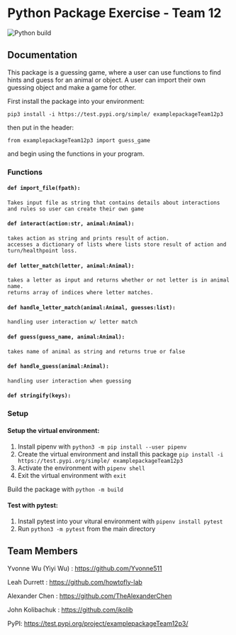 # Python Package Exercise - Team 12

![Python build](https://github.com/software-students-fall2022/python-package-exercise-project-3-team-12/actions/workflows/build.yaml/badge.svg)

## Documentation

This package is a guessing game, where a user can use functions to find hints and guess for an animal or object. 
A user can import their own guessing object and make a game for other.

First install the package into your environment:

`pip3 install -i https://test.pypi.org/simple/ examplepackageTeam12p3`

then put in the header:

`from examplepackageTeam12p3 import guess_game`

and begin using the functions in your program.

### Functions

#### `def import_file(fpath):`
    Takes input file as string that contains details about interactions and rules so user can create their own game

#### `def interact(action:str, animal:Animal):`
    takes action as string and prints result of action.
	accesses a dictionary of lists where lists store result of action and turn/healthpoint loss.

#### `def letter_match(letter, animal:Animal):`
    takes a letter as input and returns whether or not letter is in animal name.
    returns array of indices where letter matches.
    

#### `def handle_letter_match(animal:Animal, guesses:list):`
    
    handling user interaction w/ letter match
    

#### `def guess(guess_name, animal:Animal):`
    
    takes name of animal as string and returns true or false
    

#### `def handle_guess(animal:Animal):`
    
    handling user interaction when guessing
    

#### `def stringify(keys):`

### Setup

#### Setup the virtual environment: 
1. Install pipenv with `python3 -m pip install --user pipenv`
2. Create the virtual environment and install this package `pip install -i https://test.pypi.org/simple/ examplepackageTeam12p3`
3. Activate the environment with `pipenv shell`
4. Exit the virtual environment with `exit`

Build the package with `python -m build`

#### Test with pytest:
1. Install pytest into your vitural environment with `pipenv install pytest`
2. Run `python3 -m pytest` from the main directory

## Team Members

Yvonne Wu (Yiyi Wu) : <https://github.com/Yvonne511>

Leah Durrett : <https://github.com/howtofly-lab>

Alexander Chen : <https://github.com/TheAlexanderChen>

John Kolibachuk : <https://github.com/jkolib>

PyPI: <https://test.pypi.org/project/examplepackageTeam12p3/>

